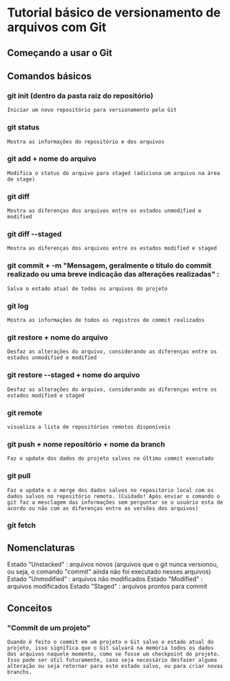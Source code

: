 # Tutorial básico de versionamento de arquivos com Git
## Começando a usar o Git

## Comandos básicos

### git init (dentro da pasta raiz do repositório)
    Iniciar um novo repositório para versionamento pelo Git
### git status
    Mostra as informações do repositório e dos arquivos
### git add + nome do arquivo
    Modifica o status do arquivo para staged (adiciona um arquivo na área de stage) 
### git diff
    Mostra as diferenças dos arquivos entre os estados unmodified e modified
### git diff --staged
    Mostra as diferenças dos arquivos entre os estados modified e staged
### git commit + -m "Mensagem, geralmente o título do commit realizado ou uma breve indicação das alterações realizadas" : 
    Salva o estado atual de todos os arquivos do projeto 
### git log
    Mostra as informações de todos os registros de commit realizados
### git restore + nome do arquivo
    Desfaz as alterações do arquivo, considerando as diferenças entre os estados unmodified e modified
### git restore --staged + nome do arquivo
    Desfaz as alterações do arquivo, considerando as diferenças entre os estados modified e staged
### git remote
    visualiza a lista de repositórios remotos disponíveis
### git push + nome repositório + nome da branch
    Faz o update dos dados do projeto salvos no último commit executado
### git pull
    Faz o update e o merge dos dados salvos no repositório local com os dados salvos no repositório remoto. (Cuidado! Após enviar o comando o git faz a mesclagem das informações sem perguntar se o usuário esta de acordo ou não com as diferenças entre as versões dos arquivos)
### git fetch
    

## Nomenclaturas

Estado "Unstacked" : arquivos novos (arquivos que o git nunca versionou, ou seja, o comando "commit" ainda não foi executado nesses arquivos)
Estado "Unmodified" : arquivos não modificados
Estado "Modified" : arquivos modificados
Estado "Staged" : arquivos prontos para commit

## Conceitos

### "Commit de um projeto" 
    Quando é feito o commit em um projeto o Git salvo o estado atual do projeto, isso significa que o Git salvará na memória todos os dados dos arquivos naquele momento, como se fosse um checkpoint do projeto. Isso pode ser útil futuramente, caso seja necessário desfazer alguma alteração ou seja retornar para este estado salvo, ou para criar novas branchs.
